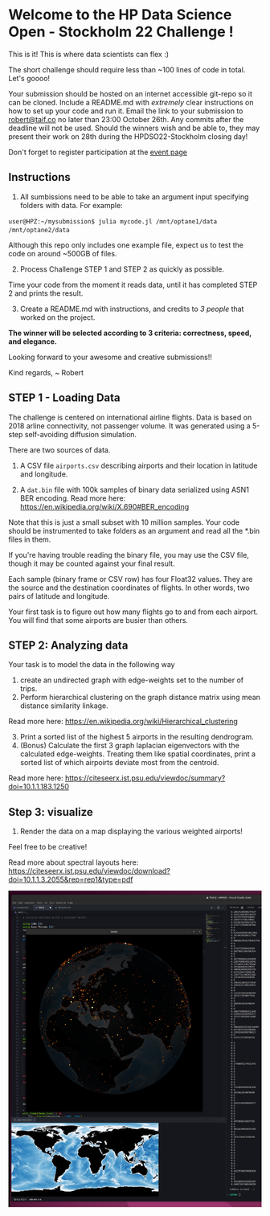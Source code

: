 # Welcome to the HP Data Science Open - Stockholm 22 Challenge !

This is it! This is where data scientists can flex :)

The short challenge should require less than ~100 lines of code in total. Let's goooo!

Your submission should be hosted on an internet accessible git-repo so it can be cloned. Include a README.md with *extremely* clear instructions on how to set up your code and run it. Email the link to your submission to robert@taif.co no later than 23:00 October 26th. Any commits after the deadline will not be used. Should the winners wish and be able to, they may present their work on 28th during the HPDSO22-Stockholm closing day!

Don't forget to register participation at the [event page](https://www.hyperightdataclub.com/hp-data-science-open-stockholm/)

## Instructions

1. All sumbissions need to be able to take an argument input specifying folders with data. For example:

`user@HPZ:~/mysubmission$ julia mycode.jl /mnt/optane1/data /mnt/optane2/data`

Although this repo only includes one example file, expect us to test the code on around ~500GB of files.

2. Process Challenge STEP 1 and STEP 2 as quickly as possible. 

Time your code from the moment it reads data, until it has completed STEP 2 and prints the result.

3. Create a README.md with instructions, and credits to _3 people_ that worked on the project.

**The winner will be selected according to 3 criteria: correctness, speed, and elegance.**

Looking forward to your awesome and creative submissions!!

Kind regards,
~ Robert

## STEP 1 - Loading Data

The challenge is centered on international airline flights.
Data is based on 2018 arline connectivity, not passenger volume.
It was generated using a 5-step self-avoiding diffusion simulation.

There are two sources of data.

1. A CSV file `airports.csv` describing airports and their location in latitude and longitude.

2. A `dat.bin` file with 100k samples of binary data serialized using ASN1 BER encoding.
Read more here: https://en.wikipedia.org/wiki/X.690#BER_encoding

Note that this is just a small subset with 10 million samples.
Your code should be instrumented to take folders as an argument and read all the *.bin files in them.

If you're having trouble reading the binary file, you may use the CSV file, though it may be counted against your final result. 

Each sample (binary frame or CSV row) has four Float32 values.
They are the source and the destination coordinates of flights.
In other words, two pairs of latitude and longitude.

Your first task is to figure out how many flights go to and from each airport.
You will find that some airports are busier than others.

## STEP 2: Analyzing data

Your task is to model the data in the following way
1. create an undirected graph with edge-weights set to the number of trips.
2. Perform hierarchical clustering on the graph distance matrix using mean distance similarity linkage.

Read more here: https://en.wikipedia.org/wiki/Hierarchical_clustering

3. Print a sorted list of the highest 5 airports in the resulting dendrogram.
4. (Bonus) Calculate the first 3 graph laplacian eigenvectors with the calculated edge-weights.
Treating them like spatial coordinates, print a sorted list of which airpoirts deviate most from the centroid.

Read more here: https://citeseerx.ist.psu.edu/viewdoc/summary?doi=10.1.1.183.1250

## Step 3: visualize

1. Render the data on a map displaying the various weighted airports!

Feel free to be creative!

Read more about spectral layouts here:
https://citeseerx.ist.psu.edu/viewdoc/download?doi=10.1.1.3.2055&rep=rep1&type=pdf

![What a visualization of the data can look like.](https://github.com/TheAIFramework/HPDSO22-Stockholm-Challenge/raw/master/viz.png)
